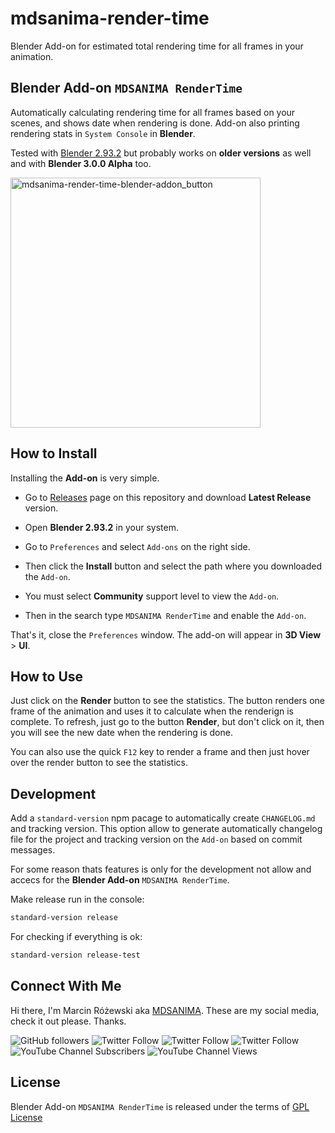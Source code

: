 # mdsanima-render-time

Blender Add-on for estimated total rendering time for all frames in your animation.

## Blender Add-on `MDSANIMA RenderTime`

Automatically calculating rendering time for all frames based on your scenes,
and shows date when rendering is done. Add-on also printing rendering stats
in `System Console` in **Blender**.

Tested with [Blender 2.93.2](https://www.blender.org/download/releases/2-93/)
but probably works on **older versions** as well and with **Blender 3.0.0 Alpha** too.

<img width="400" alt="mdsanima-render-time-blender-addon_button" src="https://user-images.githubusercontent.com/3817871/128876799-13caec70-b7f0-49c5-9d7e-333838b5601f.png">

## How to Install

Installing the **Add-on** is very simple.

* Go to [Releases](httops://github.com/mdsanima-dev/mdsanima-render-time/releases/)
page on this repository and download **Latest Release** version.

* Open **Blender 2.93.2** in your system.

* Go to `Preferences` and select `Add-ons` on the right side.

* Then click the **Install** button and select the path where you downloaded the `Add-on`.

* You must select **Community** support level to view the `Add-on`.

* Then in the search type `MDSANIMA RenderTime` and enable the `Add-on`.

That's it, close the `Preferences` window. The add-on will appear in **3D View** > **UI**.

## How to Use

Just click on the **Render** button to see the statistics. The button renders one
frame of the animation and uses it to calculate when the renderign is complete.
To refresh, just go to the button **Render**, but don't click on it, then you
will see the new date when the rendering is done.

You can also use the quick `F12` key to render a frame and then just hover over
the render button to see the statistics.

## Development

Add a `standard-version` npm pacage to automatically create `CHANGELOG.md`
and tracking version. This option allow to generate automatically changelog
file for the project and tracking version on the `Add-on` based on commit
messages.

For some reason thats features is only for the development not allow and accecs
for the **Blender Add-on** `MDSANIMA RenderTime`.

Make release run in the console:

```bash
standard-version release
```

For checking if everything is ok:

```bash
standard-version release-test
```

## Connect With Me

Hi there, I'm Marcin Różewski aka [MDSANIMA](https://mdsanima.com).
These are my social media, check it out please. Thanks.

![GitHub followers](https://img.shields.io/github/followers/mdsanima?style=social)
![Twitter Follow](https://img.shields.io/twitter/follow/toudajew?style=flat-square)
![Twitter Follow](https://img.shields.io/twitter/follow/str9led?style=flat-square)
![Twitter Follow](https://img.shields.io/twitter/follow/mdsanima?style=flat-square)
![YouTube Channel Subscribers](https://img.shields.io/youtube/channel/subscribers/UCB5na2BRwrnwx00LCspbG5Q?style=social)
![YouTube Channel Views](https://img.shields.io/youtube/channel/views/UCB5na2BRwrnwx00LCspbG5Q?style=social)

License
-------
Blender Add-on `MDSANIMA RenderTime` is released under the terms of [GPL License](https://github.com/mdsanima-dev/mdsanima-render-time/blob/master/LICENSE)
